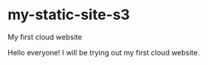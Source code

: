 # my-static-site-s3
My first cloud website

Hello everyone! I will be trying out my first cloud website.
